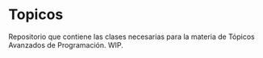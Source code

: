 # Topicos
Repositorio que contiene las clases necesarias para la materia de Tópicos Avanzados de Programación.
WIP.
